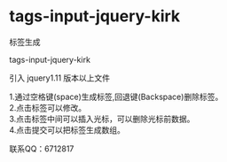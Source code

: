 # tags-input-jquery-kirk
标签生成

tags-input-jquery-kirk

引入 jquery1.11 版本以上文件

1.通过空格键(space)生成标签,回退键(Backspace)删除标签。<br />
2.点击标签可以修改。<br />
3.点击标签中间可以插入光标，可以删除光标前数据。<br />
4.点击提交可以把标签生成数组。<br />

联系QQ：6712817